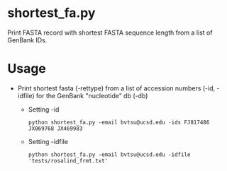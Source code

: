 # shortest_fa.py
Print FASTA record with shortest FASTA sequence length from a list of GenBank IDs.

# Usage
*   Print shortest fasta (-rettype) from a list of accession numbers (-id, -idfile) for the GenBank "nucleotide" db (-db)

    *   Setting -id
    
        ```python shortest_fa.py -email bvtsu@ucsd.edu -ids FJ817486 JX069768 JX469983```

    *   Setting -idfile
        
        ```python shortest_fa.py -email bvtsu@ucsd.edu -idfile 'tests/rosalind_frmt.txt'```